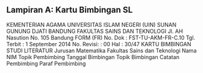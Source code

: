 ## Lampiran A: Kartu Bimbingan SL
KEMENTERIAN AGAMA
UNIVERSITAS ISLAM NEGERI (UIN)
SUNAN GUNUNG DJATI BANDUNG
FAKULTAS SAINS DAN TEKNOLOGI
Jl. AH Nasution No. 105 Bandung
FORM (FR)
No. Dok : FST-TU-AKM-FR-C.10
Tgl. Terbit : 1 September 2014
No. Revisi: : 00
Hal : 30/47
KARTU BIMBINGAN STUDI LITERATUR
Jurusan Matematika
Fakultas Sains dan Teknologi
Nama
NIM
Topik
Pembimbing
Tanggal
Bimbingan
Topik Bimbingan Catatan Pembimbing
Paraf
Pembimbing